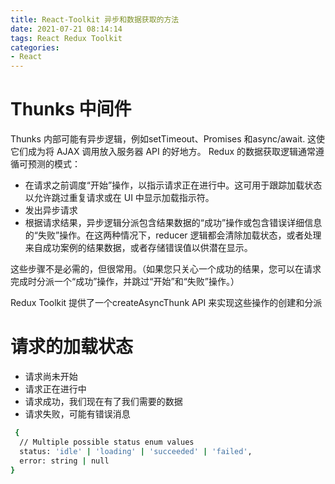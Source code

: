 ```yaml
---
title: React-Toolkit 异步和数据获取的方法
date: 2021-07-21 08:14:14
tags: React Redux Toolkit
categories: 
- React
---
```

# Thunks 中间件 
Thunks 内部可能有异步逻辑，例如setTimeout、Promises 和async/await. 这使它们成为将 AJAX 调用放入服务器 API 的好地方。
Redux 的数据获取逻辑通常遵循可预测的模式：
* 在请求之前调度“开始”操作，以指示请求正在进行中。这可用于跟踪加载状态以允许跳过重复请求或在 UI 中显示加载指示符。
* 发出异步请求
* 根据请求结果，异步逻辑分派包含结果数据的“成功”操作或包含错误详细信息的“失败”操作。在这两种情况下，reducer 逻辑都会清除加载状态，或者处理来自成功案例的结果数据，或者存储错误值以供潜在显示。

这些步骤不是必需的，但很常用。（如果您只关心一个成功的结果，您可以在请求完成时分派一个“成功”操作，并跳过“开始”和“失败”操作。）

Redux Toolkit 提供了一个createAsyncThunk API 来实现这些操作的创建和分派

# 请求的加载状态
* 请求尚未开始
* 请求正在进行中
* 请求成功，我们现在有了我们需要的数据
* 请求失败，可能有错误消息
``` bash
 {
  // Multiple possible status enum values
  status: 'idle' | 'loading' | 'succeeded' | 'failed',
  error: string | null
}
``` 




